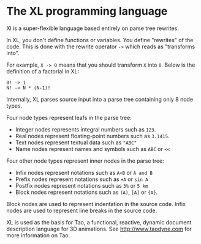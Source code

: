 The XL programming language
===========================

Xl is a super-flexible language based entirely on parse tree rewrites.

In XL, you don't define functions or variables. You define "rewrites" of the code.
This is done with the rewrite operator `->` which reads as "transforms into".

For example, `X -> 0` means that you should transform `X` into `0`.
Below is the definition of a factorial in XL:

```
0! -> 1
N! -> N * (N-1)!
```

Internally, XL parses source input into a parse tree containing only 8 node types.

Four node types represent leafs in the parse tree:

* Integer nodes represents integral numbers such as `123`.
* Real nodes represent floating-point numbers such as `3.1415`.
* Text nodes represent textual data such as `"ABC"`
* Name nodes represent names and symbols such as `ABC` or `<<`

Four other node types represent inner nodes in the parse tree:

* Infix nodes represent notations such as `A+B` or `A and B`
* Prefix nodes represent notations such as `+A` or `sin A`
* Postfix nodes represent notations such as `3%` or `5 km`
* Block nodes represent notations such as `(A)`, `[A]` or `{A}`.

Block nodes are used to represent indentation in the source code.
Infix nodes are used to represent line breaks in the source code.

XL is used as the basis for Tao, a functional, reactive, dynamic document description language for 3D animations.
See http://www.taodyne.com for more information on Tao.
